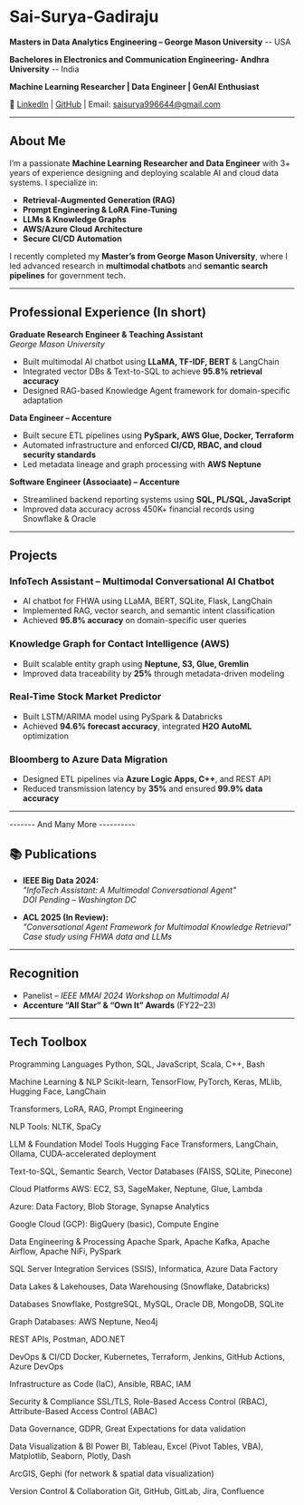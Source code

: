# Sai-Surya-Gadiraju

 **Masters in Data Analytics Engineering – George Mason University**  -- USA
 
 **Bachelores in Electronics and Communication Engineering- Andhra University** -- India
 
 **Machine Learning Researcher | Data Engineer | GenAI Enthusiast**  
 
🔗 [LinkedIn](https://www.linkedin.com/in/ssgadiraju/) |  [GitHub](https://github.com/saisuryagadiraju) |  Email: saisurya996644@gmail.com

---

## About Me

I’m a passionate **Machine Learning Researcher and Data Engineer** with 3+ years of experience designing and deploying scalable AI and cloud data systems. I specialize in:

- **Retrieval-Augmented Generation (RAG)**
- **Prompt Engineering & LoRA Fine-Tuning**
- **LLMs & Knowledge Graphs**
- **AWS/Azure Cloud Architecture**
- **Secure CI/CD Automation**

I recently completed my **Master’s from George Mason University**, where I led advanced research in **multimodal chatbots** and **semantic search pipelines** for government tech.

---

## Professional Experience (In short)

**Graduate Research Engineer & Teaching Assistant**  
*George Mason University*  
- Built multimodal AI chatbot using **LLaMA, TF-IDF, BERT** & LangChain  
- Integrated vector DBs & Text-to-SQL to achieve **95.8% retrieval accuracy**  
- Designed RAG-based Knowledge Agent framework for domain-specific adaptation

**Data Engineer – Accenture**  
- Built secure ETL pipelines using **PySpark, AWS Glue, Docker, Terraform**  
- Automated infrastructure and enforced **CI/CD, RBAC, and cloud security standards**  
- Led metadata lineage and graph processing with **AWS Neptune**

**Software Engineer (Associaate) – Accenture**  
- Streamlined backend reporting systems using **SQL, PL/SQL, JavaScript**  
- Improved data accuracy across 450K+ financial records using Snowflake & Oracle

---

## Projects 

###  InfoTech Assistant – Multimodal Conversational AI Chatbot
- AI chatbot for FHWA using LLaMA, BERT, SQLite, Flask, LangChain  
- Implemented RAG, vector search, and semantic intent classification  
- Achieved **95.8% accuracy** on domain-specific user queries

###  Knowledge Graph for Contact Intelligence (AWS)
- Built scalable entity graph using **Neptune, S3, Glue, Gremlin**
- Improved data traceability by **25%** through metadata-driven modeling

###  Real-Time Stock Market Predictor
- Built LSTM/ARIMA model using PySpark & Databricks  
- Achieved **94.6% forecast accuracy**, integrated **H2O AutoML** optimization

###  Bloomberg to Azure Data Migration
- Designed ETL pipelines via **Azure Logic Apps, C++**, and REST API  
- Reduced transmission latency by **35%** and ensured **99.9% data accuracy**
---
------- And Many More ----------


## 📚 Publications

- **IEEE Big Data 2024:**  
  *"InfoTech Assistant: A Multimodal Conversational Agent"*  
  *DOI Pending – Washington DC*

- **ACL 2025 (In Review):**  
  *"Conversational Agent Framework for Multimodal Knowledge Retrieval"*  
  *Case study using FHWA data and LLMs*

---

##  Recognition

-  Panelist – *IEEE MMAI 2024 Workshop on Multimodal AI*  
- **Accenture “All Star” & “Own It” Awards** (FY22–23)

---

##  Tech Toolbox
Programming Languages
Python, SQL, JavaScript, Scala, C++, Bash

Machine Learning & NLP
Scikit-learn, TensorFlow, PyTorch, Keras, MLlib, Hugging Face, LangChain

Transformers, LoRA, RAG, Prompt Engineering

NLP Tools: NLTK, SpaCy

LLM & Foundation Model Tools
Hugging Face Transformers, LangChain, Ollama, CUDA-accelerated deployment

Text-to-SQL, Semantic Search, Vector Databases (FAISS, SQLite, Pinecone)

Cloud Platforms
AWS: EC2, S3, SageMaker, Neptune, Glue, Lambda

Azure: Data Factory, Blob Storage, Synapse Analytics

Google Cloud (GCP): BigQuery (basic), Compute Engine

Data Engineering & Processing
Apache Spark, Apache Kafka, Apache Airflow, Apache NiFi, PySpark

SQL Server Integration Services (SSIS), Informatica, Azure Data Factory

Data Lakes & Lakehouses, Data Warehousing (Snowflake, Databricks)

Databases
Snowflake, PostgreSQL, MySQL, Oracle DB, MongoDB, SQLite

Graph Databases: AWS Neptune, Neo4j

REST APIs, Postman, ADO.NET

DevOps & CI/CD
Docker, Kubernetes, Terraform, Jenkins, GitHub Actions, Azure DevOps

Infrastructure as Code (IaC), Ansible, RBAC, IAM

Security & Compliance
SSL/TLS, Role-Based Access Control (RBAC), Attribute-Based Access Control (ABAC)

Data Governance, GDPR, Great Expectations for data validation

Data Visualization & BI
Power BI, Tableau, Excel (Pivot Tables, VBA), Matplotlib, Seaborn, Plotly, Dash

ArcGIS, Gephi (for network & spatial data visualization)

Version Control & Collaboration
Git, GitHub, GitLab, Jira, Confluence
